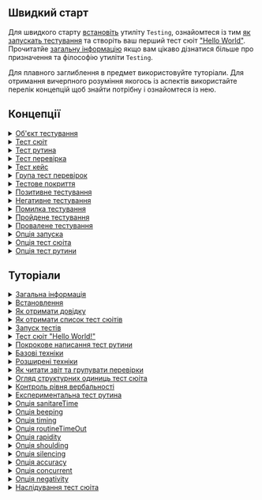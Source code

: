## Швидкий старт

Для швидкого старту [встановіть](<./tutorial/Installation.md>) утиліту `Testing`, ознайомтеся із тим [як запускать тестування](<./tutorial/Running.md>) та створіть ваш перший тест сюіт ["Hello World"](<./tutorial/HelloWorld.md>). Прочитатйе [загальну інформацію](<./tutorial/Abstract.md>) якщо вам цікаво дізнатися більше про призначення та філософію утиліти `Testing`.

Для плавного заглиблення в предмет використовуйте туторіали. Для отримання вичерпного розуміння якогось із аспектів використайте перелік концепцій щоб знайти потрібну і ознайомтеся із нею.

## Концепції

<details>
  <summary><a href="./concept/TestObject.md">
    Об'єкт тестування
  </a></summary>
    Об'єкт тестування - система, коректна робота, якої тестується.
</details>

<details>
  <summary><a href="./concept/TestSuite.md">
    Тест сюіт
  </a></summary>
    Тест сюіт ( тестовий комлект, тестовий набір ) - це набір тест рутин, та тестових данних для тестування об'єкту тестування.
</details>

<details>
  <summary><a href="./concept/TestRoutine.md">
    Тест рутина
  </a></summary>
    Тест рутина - рутина ( функція, метод ) розроблена для тестування, якогось із аспектів об'кту тестування. Тест сюіт розбивається на тест рутини, кожна із котрих виконується незалежно одна від одної. Інструкції тест рутини виконується послідовно та містять в собі тест перевірки, котрі можуть об'єднуватися в тест кейси та можуть мати опис.
</details>

<details>
  <summary><a href="./concept/TestCheck.md">
    Тест перевірка
  </a></summary>
    Тест перевірка - очікування розробника стосовно поведінки об'єкту, що тестується виражене якоюсь умовою. Це найнижча структурна одиниця тестування.
</details>

<details>
  <summary><a href="./concept/TestCase.md">
    Тест кейс
  </a></summary>
    Тест кейс або група тест перевірок - це одна або декілька тест перевірок із супровідним кодом поєднаних в логічну структурну одиницю для перевірки функціональності якогось аспекту об'єкту, що тестується.
</details>

<details>
  <summary><a href="./concept/TestCase.md">
    Група тест перевірок
  </a></summary>
    Тест кейс або група тест перевірок - це одна або декілька тест перевірок із супровідним кодом поєднаних в логічну структурну одиницю для перевірки функціональності якогось аспекту об'єкту, що тестується.
</details>

<details>
  <summary><a href="./concept/TestCoverage.md">
    Тестове покриття
  </a></summary>
    Тестове покриття — метрика тестування програмного забезпечення, що визначається відсотком тестованого вихідного коду програми.
</details>

<details>
  <summary><a href="./concept/TestCheck.md#Позитивне-тестування">
    Позитивне тестування
  </a></summary>
    Тестування коректності роботи об'єкта тестування за нормальних умов, при відсутності помилок в вхідних даних та нормальному стані.
</details>

<details>
  <summary><a href="./concept/TestCheck.md#Негативне-тестування">
    Негативне тестування
  </a></summary>
    Тестування коректності обробки об'єктом тестування помилкових даних чи помилкового стану.
</details>

<details>
  <summary><a href="./concept/TestingStatus.md#Помилка-тестування">
    Помилка тестування
  </a></summary>
    Подія чи умова, яка призвела до провалу тестування.
</details>

<details>
  <summary><a href="./concept/TestingStatus.md#Пройдене-тестування">
    Пройдене тестування
  </a></summary>
    Результат проходження тестування, котрий не містить помилок тестування.
</details>

<details>
  <summary><a href="./concept/TestingStatus.md#Провалене-тестування">
    Провалене тестування
  </a></summary>
    Результат виконання тестування, котрий містить принаймні одну помилку тестування.
</details>

<details>
  <summary><a href="./concept/TestOption.md#Опція-запуска">
    Опція запуска
  </a></summary>
    Параметр для керування процесом тестування, який передається через команду запуску. Опції тестування застосовується до кожного тест сюіта.
</details>

<details>
  <summary><a href="./concept/TestOption.md#Опція-тест-сюіта">
    Опція тест сюіта
  </a></summary>
    Параметр для керування процесом тестування, який вказується в коді визначення тест сюіта. Такі опції переписують значення за замовучуванням і, в свою чергу, можуть бути переписані опціями запуску.
</details>

<details>
  <summary><a href="./concept/TestOption.md#Опція-тест-рутини">
    Опція тест рутини
  </a></summary>
    Параметр для керування процесом тестування заданий в окремій тест рутині.
</details>

## Туторіали

<details>
  <summary><a href="./tutorial/Abstract.md">
    Загальна інформація
  </a></summary>
    Загальна інформація про утиліту Testing.
</details>

<details>
  <summary><a href="./tutorial/Installation.md">
    Встановлення
  </a></summary>
    Процедура встановлення утиліти Testing.
</details>

<details>
  <summary><a href="./tutorial/Help.md">
    Як отримати довідку
  </a></summary>
    Як отримати загальну довідку.
</details>

<details>
  <summary><a href="./tutorial/HelpSuitesList.md">
    Як отримати список тест сюітів
  </a></summary>
    Як отримати інформацію про тест-сюіти.
</details>

<details>
  <summary><a href="./tutorial/Running.md">
    Запуск тестів
  </a></summary>
    Як запускати тестування окремих тест сюітів та тестування скопом.
</details>

<details>
  <summary><a href="./tutorial/HelloWorld.md">
    Тест сюіт "Hello World!"
  </a></summary>
    Створення простого тест сюіта.
</details>

<details>
  <summary><a href="./tutorial/TestRoutineStepByStep.md">
    Покрокове написання тест рутини
  </a></summary>
    Написання тестового покриття до рутини <code>numberIs</code>.
</details>

<details>
  <summary><a href="./tutorial/TestRoutineBasicTechnics.md">
    Базові техніки
  </a></summary>
    Описано базові навички написання тест рутин та найпоширеніші помилки.
</details>

<details>
  <summary><a href="./tutorial/TestRoutineAdvancedTechnics.md">
    Розширені техніки
  </a></summary>
    Описано прийоми і техніки, що роблять тест рутину зручною для читання і підтримки.
</details>

<details>
  <summary><a href="./tutorial/Report.md">
    Як читати звіт та групувати перевірки
  </a></summary>
    Як читати звіт тестування та групувати тест перевірки в групи та тест кейси. Як опис відображається в звіті.
</details>

<details>
  <summary><a href="./tutorial/TestSuiteStructure.md">
    Огляд структурних одиниць тест сюіта
  </a></summary>
    Особливості структурних одиниць тест сюіта, підхід в використанні.
</details>

<details>
  <summary><a href="./tutorial/Verbosity.md">
    Контроль рівня вербальності
  </a></summary>
    Зміна кількості виведеної інформації опцією verbosity.
</details>

<details>
  <summary><a href="./tutorial/TestRoutineExperimental.md">
   Експериментальна тест рутина
  </a></summary>
    Створення експериментальних тест рутин як засобу для поліпшення розуміння коду і комунікації між членами команди розробників.
</details>

<details>
  <summary><a href="./tutorial/OptionSanitareTime.md">
    Опція sanitareTime
  </a></summary>
    Регулювання часу на завершення виконання асинхронних перевірок.
</details>

<details>
  <summary><a href="./tutorial/OptionBeeping.md">
    Опція beeping
  </a></summary>
    Сигналізація про закінчення тестування.
</details>

<details>
  <summary><a href="./tutorial/OptionTiming.md">
    Опція timing
  </a></summary>
    Ввімкнення підрахунку часу тестування.
</details>

<details>
  <summary><a href="./tutorial/OptionRoutineTimeOut.md">
    Опція routineTimeOut
  </a></summary>
    Як задати час на виконання тест рутини.
</details>

<details>
  <summary><a href="./tutorial/OptionRapidity.md">
    Опція rapidity
  </a></summary>
    Як встановити пріоритет виконання тест рутини та керувати проходженням тестування.
</details>

<details>
  <summary><a href="./tutorial/OptionShoulding.md">
    Опція shoulding
  </a></summary>
    Як вимкнути перевірки з should*.
</details>

<details>
  <summary><a href="./tutorial/OptionSilencing.md">
    Опція silencing
  </a></summary>
    Фільтрування звіту тестування від сторонніх включень.
</details>

<details>
  <summary><a href="./tutorial/OptionAccuracy.md">
    Опція accuracy
  </a></summary>
    Як врахувати точність обчислень при порівнянні числових значень.
</details>

<details>
  <summary><a href="./tutorial/OptionConcurrent.md">
    Опція concurrent
  </a></summary>
    Як запустити паралельне виконання тест сюітів.
</details>

<details>
  <summary><a href="./tutorial/Optionnegativity.md">
    Опція negativity
  </a></summary>
    Як отримати більше інформації про провалені тести.
</details>

<details>
  <summary><a href="./tutorial/SuiteInheritance.md">
    Наслідування тест сюіта
  </a></summary>
    Наслідування одного тест сюіта іншим.
</details>

<!--
<details>
  <summary><a href="./tutorial/OptionFails.md">
    Опція fails
  </a></summary>
    Як завершити тестування при досягненні деякого числа провалених тестів.
</details>

<details>
  <summary><a href="./tutorial/OptionColoring.md">
    Опція coloring
  </a></summary>
    Використання кольорового звіту.
</details>
-->
